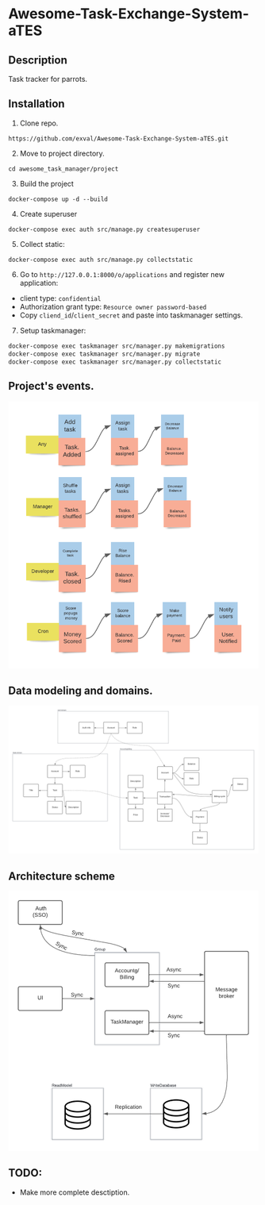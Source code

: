 # Awesome-Task-Exchange-System-aTES

## Description
Task tracker for parrots.

## Installation
1. Clone repo.
```
https://github.com/exval/Awesome-Task-Exchange-System-aTES.git
```
2. Move to project directory.
```
cd awesome_task_manager/project
```
3. Build the project
```
docker-compose up -d --build
```
4. Create superuser 
```
docker-compose exec auth src/manage.py createsuperuser
```
5. Collect static:
```
docker-compose exec auth src/manage.py collectstatic
```
6. Go to `http://127.0.0.1:8000/o/applications` and register new application:
- client type: `confidential`
- Authorization grant type: `Resource owner password-based`
- Copy `cliend_id`/`client_secret` and paste into taskmanager settings.

7. Setup taskmanager:
```
docker-compose exec taskmanager src/manager.py makemigrations
docker-compose exec taskmanager src/manager.py migrate
docker-compose exec taskmanager src/manager.py collectstatic
```

## Project's events.
![Events!](imgs/projects_events.png "Events")

## Data modeling and domains.
![Data model!](imgs/data_model.png "Data model")

## Architecture scheme
![Architecture!](imgs/Architecture.png "Architecture in scheme")

## TODO:
- Make more complete desctiption.


